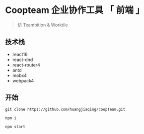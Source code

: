 # Coopteam 企业协作工具 「 前端 」

> 仿 Teambition & Worktile

## 技术栈

- react16
- react-dnd
- react-router4
- antd
- mobx4
- webpack4

## 开始

```
git clone https://github.com/huangjiaqing/coopteam.git

npm i

npm start
```